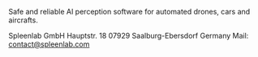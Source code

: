 Safe and reliable AI perception software for automated drones, cars and aircrafts.

Spleenlab GmbH
Hauptstr. 18
07929 Saalburg-Ebersdorf
Germany
Mail: contact@spleenlab.com
